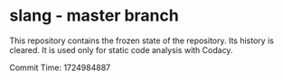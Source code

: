 # slang - master branch

This repository contains the frozen state of the repository.
Its history is cleared. It is used only for static code
analysis with Codacy.

Commit Time: 1724984887